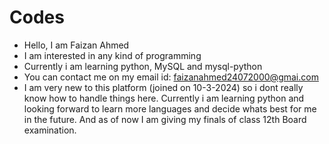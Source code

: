 # Codes
- Hello, I am Faizan Ahmed
- I am interested in any kind of programming
- Currently i am learning python, MySQL and mysql-python
- You can contact me on my email id: faizanahmed24072000@gmai.com
- I am very new to this platform (joined on 10-3-2024) so i dont really know how to handle things here.
Currently i am learning python and looking forward to learn more languages and decide whats best for me in the future.
And as of now I am giving my finals of class 12th Board examination.
